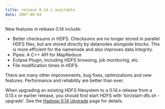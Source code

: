 ```yaml
---
title: release 0.14.1 available
date: 2007-09-04
---
```

<!---
  Licensed under the Apache License, Version 2.0 (the "License");
  you may not use this file except in compliance with the License.
  You may obtain a copy of the License at

   http://www.apache.org/licenses/LICENSE-2.0

  Unless required by applicable law or agreed to in writing, software
  distributed under the License is distributed on an "AS IS" BASIS,
  WITHOUT WARRANTIES OR CONDITIONS OF ANY KIND, either express or implied.
  See the License for the specific language governing permissions and
  limitations under the License. See accompanying LICENSE file.
-->

New features in release 0.14 include:

-   Better checksums in HDFS. Checksums are no longer stored in parallel
HDFS files, but are stored directly by datanodes alongside blocks.
This is more efficient for the namenode and also improves data
integrity.
-   Pipes: A C++ API for MapReduce
-   Eclipse Plugin, including HDFS browsing, job monitoring, etc.
-   File modification times in HDFS.

There are many other improvements, bug fixes, optimizations and new
features. Performance and reliability are better than ever.

When upgrading an existing HDFS filesystem to a 0.14.x release from a
0.13.x or earlier release, you should first start HDFS with
'bin/start-dfs.sh -upgrade'. See the [Hadoop 0.14
Upgrade](http://wiki.apache.org/hadoop/Hadoop_0.14_Upgrade) page for
details.

